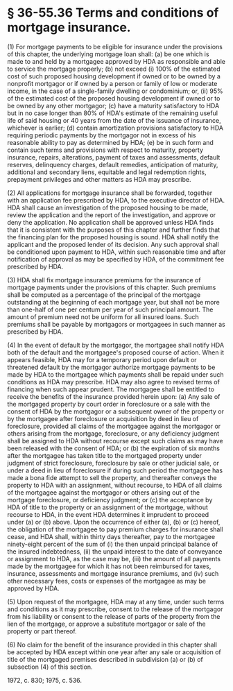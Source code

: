 # § 36-55.36 Terms and conditions of mortgage insurance.

<p>(1) For mortgage payments to be eligible for insurance under the provisions of this chapter, the underlying mortgage loan shall: (a) be one which is made to and held by a mortgagee approved by HDA as responsible and able to service the mortgage properly; (b) not exceed (i) 100% of the estimated cost of such proposed housing development if owned or to be owned by a nonprofit mortgagor or if owned by a person or family of low or moderate income, in the case of a single-family dwelling or condominium; or, (ii) 95% of the estimated cost of the proposed housing development if owned or to be owned by any other mortgagor; (c) have a maturity satisfactory to HDA but in no case longer than 80% of HDA's estimate of the remaining useful life of said housing or 40 years from the date of the issuance of insurance, whichever is earlier; (d) contain amortization provisions satisfactory to HDA requiring periodic payments by the mortgagor not in excess of his reasonable ability to pay as determined by HDA; (e) be in such form and contain such terms and provisions with respect to maturity, property insurance, repairs, alterations, payment of taxes and assessments, default reserves, delinquency charges, default remedies, anticipation of maturity, additional and secondary liens, equitable and legal redemption rights, prepayment privileges and other matters as HDA may prescribe.</p><p>(2) All applications for mortgage insurance shall be forwarded, together with an application fee prescribed by HDA, to the executive director of HDA. HDA shall cause an investigation of the proposed housing to be made, review the application and the report of the investigation, and approve or deny the application. No application shall be approved unless HDA finds that it is consistent with the purposes of this chapter and further finds that the financing plan for the proposed housing is sound. HDA shall notify the applicant and the proposed lender of its decision. Any such approval shall be conditioned upon payment to HDA, within such reasonable time and after notification of approval as may be specified by HDA, of the commitment fee prescribed by HDA.</p><p>(3) HDA shall fix mortgage insurance premiums for the insurance of mortgage payments under the provisions of this chapter. Such premiums shall be computed as a percentage of the principal of the mortgage outstanding at the beginning of each mortgage year, but shall not be more than one-half of one per centum per year of such principal amount. The amount of premium need not be uniform for all insured loans. Such premiums shall be payable by mortgagors or mortgagees in such manner as prescribed by HDA.</p><p>(4) In the event of default by the mortgagor, the mortgagee shall notify HDA both of the default and the mortgagee's proposed course of action. When it appears feasible, HDA may for a temporary period upon default or threatened default by the mortgagor authorize mortgage payments to be made by HDA to the mortgagee which payments shall be repaid under such conditions as HDA may prescribe. HDA may also agree to revised terms of financing when such appear prudent. The mortgagee shall be entitled to receive the benefits of the insurance provided herein upon: (a) Any sale of the mortgaged property by court order in foreclosure or a sale with the consent of HDA by the mortgagor or a subsequent owner of the property or by the mortgagee after foreclosure or acquisition by deed in lieu of foreclosure, provided all claims of the mortgagee against the mortgagor or others arising from the mortgage, foreclosure, or any deficiency judgment shall be assigned to HDA without recourse except such claims as may have been released with the consent of HDA; or (b) the expiration of six months after the mortgagee has taken title to the mortgaged property under judgment of strict foreclosure, foreclosure by sale or other judicial sale, or under a deed in lieu of foreclosure if during such period the mortgagee has made a bona fide attempt to sell the property, and thereafter conveys the property to HDA with an assignment, without recourse, to HDA of all claims of the mortgagee against the mortgagor or others arising out of the mortgage foreclosure, or deficiency judgment; or (c) the acceptance by HDA of title to the property or an assignment of the mortgage, without recourse to HDA, in the event HDA determines it imprudent to proceed under (a) or (b) above. Upon the occurrence of either (a), (b) or (c) hereof, the obligation of the mortgagee to pay premium charges for insurance shall cease, and HDA shall, within thirty days thereafter, pay to the mortgagee ninety-eight percent of the sum of (i) the then unpaid principal balance of the insured indebtedness, (ii) the unpaid interest to the date of conveyance or assignment to HDA, as the case may be, (iii) the amount of all payments made by the mortgagee for which it has not been reimbursed for taxes, insurance, assessments and mortgage insurance premiums, and (iv) such other necessary fees, costs or expenses of the mortgagee as may be approved by HDA.</p><p>(5) Upon request of the mortgagee, HDA may at any time, under such terms and conditions as it may prescribe, consent to the release of the mortgagor from his liability or consent to the release of parts of the property from the lien of the mortgage, or approve a substitute mortgagor or sale of the property or part thereof.</p><p>(6) No claim for the benefit of the insurance provided in this chapter shall be accepted by HDA except within one year after any sale or acquisition of title of the mortgaged premises described in subdivision (a) or (b) of subsection (4) of this section.</p><p>1972, c. 830; 1975, c. 536.</p>